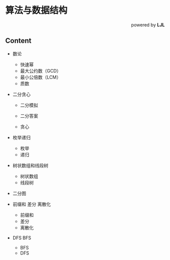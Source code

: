 # 算法与数据结构

<div align = "right">powered by <b>LJL</b></div>

## Content

- 数论
  - 快速幂
  - 最大公约数（GCD）
  - 最小公倍数（LCM）
  - 质数

- 二分贪心
  - 二分模拟
  
  - 二分答案
  
  - 贪心
  
- 枚举递归
  - 枚举
  - 递归
- 树状数组和线段树
  - 树状数组
  - 线段树
- 二分图
- 前缀和 差分 离散化
  - 前缀和
  - 差分
  - 离散化
- DFS BFS
  - BFS
  - DFS
